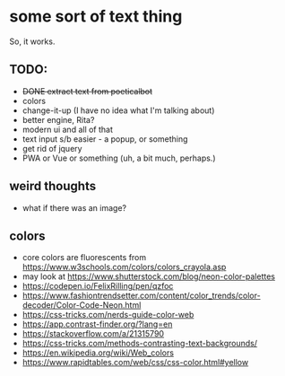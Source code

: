 # some sort of text thing

So, it works.

## TODO:
- ~~DONE extract text from poeticalbot~~
- colors
- change-it-up (I have no idea what I'm talking about)
- better engine, Rita?
- modern ui and all of that
- text input s/b easier - a popup, or something
- get rid of jquery
- PWA or Vue or something (uh, a bit much, perhaps.)


## weird thoughts

- what if there was an image?

## colors

- core colors are fluorescents from https://www.w3schools.com/colors/colors_crayola.asp
- may look at https://www.shutterstock.com/blog/neon-color-palettes
- https://codepen.io/FelixRilling/pen/qzfoc
- https://www.fashiontrendsetter.com/content/color_trends/color-decoder/Color-Code-Neon.html
- https://css-tricks.com/nerds-guide-color-web
- https://app.contrast-finder.org/?lang=en
- https://stackoverflow.com/a/21315790
- https://css-tricks.com/methods-contrasting-text-backgrounds/
- https://en.wikipedia.org/wiki/Web_colors
- https://www.rapidtables.com/web/css/css-color.html#yellow